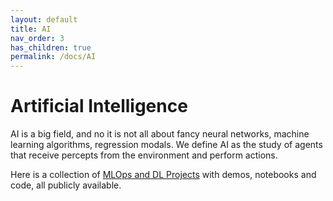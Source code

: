 ```yaml
---
layout: default
title: AI
nav_order: 3
has_children: true
permalink: /docs/AI
---
```


# Artificial Intelligence

AI is a big field, and no it is not all about fancy neural networks, machine learning algorithms, regression modals. We define AI as the study of agents that receive percepts from the environment and perform actions.

Here is a collection of [MLOps and DL Projects](https://adimail.github.io/mlops/) with demos, notebooks and code, all publicly available.

